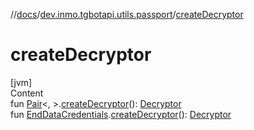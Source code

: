 //[docs](../../index.md)/[dev.inmo.tgbotapi.utils.passport](index.md)/[createDecryptor](create-decryptor.md)



# createDecryptor  
[jvm]  
Content  
fun [Pair](https://kotlinlang.org/api/latest/jvm/stdlib/kotlin/-pair/index.html)<, >.[createDecryptor](create-decryptor.md)(): [Decryptor](-decryptor/index.md)  
fun [EndDataCredentials](../dev.inmo.tgbotapi.types.passport.credentials/-end-data-credentials/index.md#%5Bdev.inmo.tgbotapi.types.passport.credentials%2FEndDataCredentials%2F%2F%2FPointingToDeclaration%2F%5D%2FExtensions%2F745855401).[createDecryptor](create-decryptor.md)(): [Decryptor](-decryptor/index.md)  



